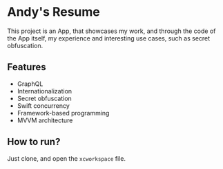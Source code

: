 # Andy's Resume

This project is an App, that showcases my work, and through the code of the App itself, my experience
and interesting use cases, such as secret obfuscation.

## Features

- GraphQL
- Internationalization
- Secret obfuscation
- Swift concurrency
- Framework-based programming
- MVVM architecture

## How to run?

Just clone, and open the `xcworkspace` file.